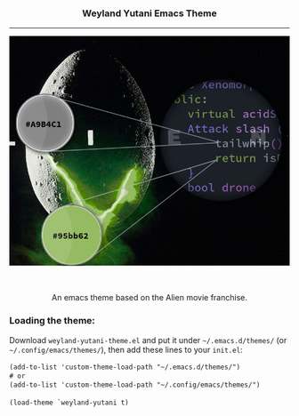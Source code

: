 <h3 align="center">Weyland Yutani Emacs Theme</h3>
<hr/>

<p align="center">
<img src="./egg-screenshot.png"> <!--  width=1900 -->

</p>

<br/>

<p align="center">An emacs theme based on the Alien movie franchise.</p>

### Loading the theme:


Download `weyland-yutani-theme.el` and put it under `~/.emacs.d/themes/` (or `~/.config/emacs/themes/`), then add these lines to your `init.el`:

```
(add-to-list 'custom-theme-load-path "~/.emacs.d/themes/")
# or 
(add-to-list 'custom-theme-load-path "~/.config/emacs/themes/")

(load-theme `weyland-yutani t)
```
